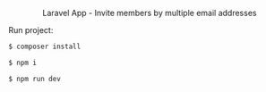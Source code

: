<p align="center">Laravel App - Invite members by multiple email addresses</p>

  Run project:

```bash
$ composer install
```

```bash
$ npm i
```

```bash
$ npm run dev
```